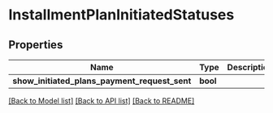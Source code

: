 # InstallmentPlanInitiatedStatuses

## Properties
Name | Type | Description | Notes
------------ | ------------- | ------------- | -------------
**show_initiated_plans_payment_request_sent** | **bool** |  | 

[[Back to Model list]](../README.md#documentation-for-models) [[Back to API list]](../README.md#documentation-for-api-endpoints) [[Back to README]](../README.md)


